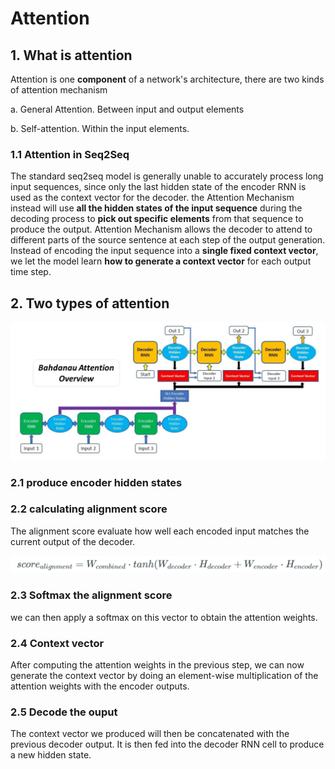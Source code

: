 # Attention

## 1. What is attention

Attention is one **component** of a network's architecture, there are two kinds of attention mechanism

a.	General Attention. Between input and output elements

b.	Self-attention. Within the input elements.



### 1.1 Attention in Seq2Seq

The standard seq2seq model is generally unable to accurately process long input sequences, since only the last hidden state of the encoder RNN is used as the context vector for the decoder.  the Attention Mechanism instead will use **all the hidden states of the input sequence** during the decoding process to  **pick out specific elements** from that sequence to produce the output. Attention Mechanism allows the decoder to attend to different parts of the source sentence at each step of the output generation. Instead of encoding the input sequence into a **single fixed context vector**, we let the model learn **how to generate a context vector** for each output time step.  



## 2. Two types of attention

![]( https://github.com/ChrisWang10/NLP/raw/master/img/type1.png )





### 2.1	produce encoder hidden states

### 2.2	calculating alignment score

The alignment score evaluate how well each encoded input matches the current output of the decoder.

![](https://github.com/ChrisWang10/NLP/raw/master/img/alignment-score.png)

### 2.3 Softmax the alignment score

 we can then apply a softmax on this vector to obtain the attention weights. 

### 2.4 Context  vector

 After computing the attention weights in the previous step, we can now generate the context vector by doing an element-wise multiplication of the attention weights with the encoder outputs. 

### 2.5 Decode the ouput

 The context vector we produced will then be concatenated with the previous decoder output. It is then fed into the decoder RNN cell to produce a new hidden state.







